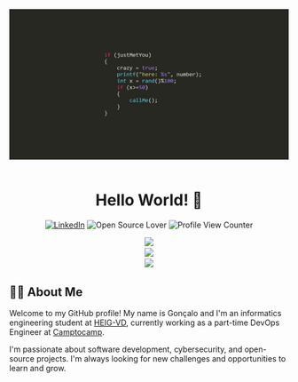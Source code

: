 <div id="readme-top" align="center">

  <img src="src/banner.jpg" align="center">
  <br /> <br />
  <h1> Hello World! 👋 </h1>

  [![LinkedIn](https://img.shields.io/badge/LinkedIn-blue?logo=linkedin&logoColor=white)](https://www.linkedin.com/in/goncalocheleno/)
  ![Open Source Lover](https://badges.frapsoft.com/os/v2/open-source.svg?v=103)
  ![Profile View Counter](https://komarev.com/ghpvc/?username=lentidas&style=flat&color=blue)

  <div id="now-playing">
    <picture>
      <source
        srcset="https://lentidas-now-playing.vercel.app/api?scan=true&top=true&random=true&theme=dark"
        media="(prefers-color-scheme: dark)"
      />
      <source
        srcset="https://lentidas-now-playing.vercel.app/api?scan=true&top=true&random=true"
        media="(prefers-color-scheme: light), (prefers-color-scheme: no-preference)"
      />
      <img src="https://lentidas-now-playing.vercel.app/api/play"/>
  </div>

  <div id="stats">
    <picture>
      <source
        srcset="https://github-readme-stats.vercel.app/api?username=lentidas&show_icons=true&theme=github_dark_dimmed"
        media="(prefers-color-scheme: dark)"
      />
      <source
        srcset="https://github-readme-stats.vercel.app/api?username=lentidas&show_icons=true"
        media="(prefers-color-scheme: light), (prefers-color-scheme: no-preference)"
      />
      <img src="https://github-readme-stats.vercel.app/api?username=lentidas&show_icons=true"/>
    </picture>
  </div>

  <div id="trophies">
    <picture>
      <source
        srcset="https://github-profile-trophy.vercel.app/?username=lentidas&theme=dracula&no-frame=true"
        media="(prefers-color-scheme: dark)"
      />
      <source
        srcset="https://github-profile-trophy.vercel.app/?username=lentidas"
        media="(prefers-color-scheme: light), (prefers-color-scheme: no-preference)"
      />
      <img src="https://github-profile-trophy.vercel.app/?username=lentidas"/>
    </picture>
  </div>

</div>

## 🧑‍💻 About Me

Welcome to my GitHub profile! My name is Gonçalo and I'm an informatics engineering student at [HEIG-VD](https://www.heig-vd.ch/), currently working as a part-time DevOps Engineer at [Camptocamp](https://www.camptocamp.com/).

I'm passionate about software development, cybersecurity, and open-source projects. I'm always looking for new challenges and opportunities to learn and grow.



<!--
**lentidas/lentidas** is a ✨ _special_ ✨ repository because its `README.md` (this file) appears on your GitHub profile.

Here are some ideas to get you started:

- 🔭 I’m currently working on ...
- 🌱 I’m currently learning ...
- 👯 I’m looking to collaborate on ...
- 🤔 I’m looking for help with ...
- 💬 Ask me about ...
- 📫 How to reach me: ...
- 😄 Pronouns: ...
- ⚡ Fun fact: ...
-->
